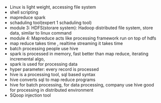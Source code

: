 - Linux is light weight, accessing file system
- shell scripting
- mapreduce spark
- schaduling tool(expert 1 schaduling tool)
- module 3: HDFS(storare system): Hadoop distributed file system,  store data, similar to linux command
- module 4: Mapreduce acts like processing framework run on top of hdfs 
 - map reduce takes time , realtime streaming it takes time
 - batch processing people use hive
 - spark is processed in memory, fast better than map reduce, iterating incremental algo, 
 - spark is used for processing data
 - hyper parameter: every record is processed 
 - hive is a processing tool, sql based syntax
 - hive converts sql to map reduce programs
 - hive for batch processing,  for data processing, company use hive good for processing in distributed environment
 - SQoop injection tool
